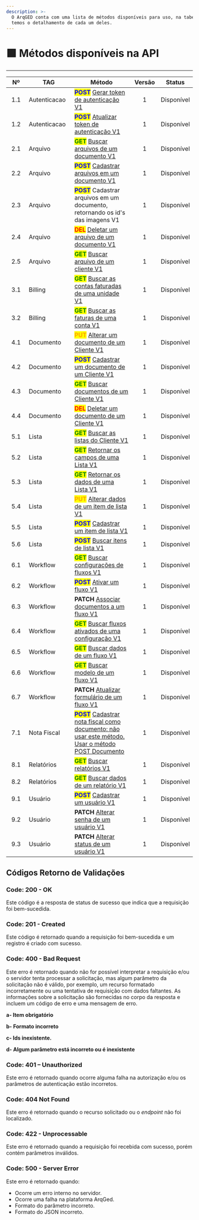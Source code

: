 ```yaml
---
description: >-
  O ArqGED conta com uma lista de métodos disponíveis para uso, na tabela abaixo
  temos o detalhamento de cada um deles.
---
```


# 🟩 Métodos disponíveis na API

***

<table><thead><tr><th width="101" align="center">Nº</th><th width="149">TAG       </th><th width="344">Método</th><th width="40" align="center">Versão</th><th align="center">Status</th></tr></thead><tbody><tr><td align="center">1.1</td><td>Autenticacao</td><td><mark style="color:blue;"><strong>POST</strong></mark> <a href="1.-autenticacao.md#id-1.1.post-gerar-token-de-autenticacao-v1">Gerar token de autenticação V1</a></td><td align="center">1</td><td align="center">Disponível</td></tr><tr><td align="center">1.2</td><td>Autenticacao</td><td><mark style="color:blue;"><strong>POST</strong></mark> <a href="1.-autenticacao.md#id-1.2.post-atualizar-token-de-autenteicacao-v1">Atualizar token de autenticação V1</a></td><td align="center">1</td><td align="center">Disponível</td></tr><tr><td align="center">2.1</td><td>Arquivo</td><td><mark style="color:green;"><strong>GET</strong></mark> <a href="2.-arquivo.md#id-2.1.get-buscar-arquivos-de-um-documento-v1">Buscar arquivos de um documento V1</a></td><td align="center">1</td><td align="center">Disponível</td></tr><tr><td align="center">2.2</td><td>Arquivo</td><td><mark style="color:blue;"><strong>POST</strong></mark> <a href="2.-arquivo.md#id-2.2.post-cadastrar-arquivos-em-um-documento-v1">Cadastrar arquivos em um documento V1</a></td><td align="center">1</td><td align="center">Disponível</td></tr><tr><td align="center">2.3</td><td>Arquivo</td><td><mark style="color:blue;"><strong>POST</strong></mark> Cadastrar arquivos em um documento, retornando os id's das imagens V1</td><td align="center">1</td><td align="center">Disponível</td></tr><tr><td align="center">2.4</td><td>Arquivo</td><td><mark style="color:red;"><strong>DEL</strong></mark> <a href="2.-arquivo.md#id-2.4.delete-deletar-um-arquivo-de-um-documento-v1">Deletar um arquivo de um documento V1</a></td><td align="center">1</td><td align="center">Disponível</td></tr><tr><td align="center">2.5</td><td>Arquivo</td><td><mark style="color:green;"><strong>GET</strong></mark> <a href="2.-arquivo.md#id-2.5.get-buscar-arquivo-de-um-cliente-v1">Buscar arquivo de um cliente V1</a></td><td align="center">1</td><td align="center">Disponível</td></tr><tr><td align="center">3.1</td><td>Billing</td><td><mark style="color:green;"><strong>GET</strong></mark> <a href="3.-billing.md#id-3.1.get-buscar-as-contas-faturadas-de-uma-unidade-v1">Buscar as contas faturadas de uma unidade V1</a></td><td align="center">1</td><td align="center">Disponível</td></tr><tr><td align="center">3.2</td><td>Billing</td><td><mark style="color:green;"><strong>GET</strong></mark> <a href="3.-billing.md#id-3.2.get-buscar-as-faturas-de-uma-conta-v1">Buscar as faturas de uma conta V1</a></td><td align="center">1</td><td align="center">Disponível</td></tr><tr><td align="center">4.1</td><td>Documento</td><td><mark style="color:orange;"><strong>PUT</strong></mark> <a href="4.-documento.md#id-4.1.put-alterar-um-documento-de-um-cliente-v1">Alterar um documento de um Cliente V1</a></td><td align="center">1</td><td align="center">Disponível</td></tr><tr><td align="center">4.2</td><td>Documento</td><td><mark style="color:blue;"><strong>POST</strong></mark> <a href="4.-documento.md#id-4.2.post-cadastrar-um-documento-de-um-cliente-v1">Cadastrar um documento de um Cliente V1</a></td><td align="center">1</td><td align="center">Disponível</td></tr><tr><td align="center">4.3</td><td>Documento</td><td><mark style="color:green;"><strong>GET</strong></mark> <a href="4.-documento.md#id-4.3.get-buscar-documentos-de-um-cliente-v1">Buscar documentos de um Cliente V1</a></td><td align="center">1</td><td align="center">Disponível</td></tr><tr><td align="center">4.4</td><td>Documento</td><td><mark style="color:red;"><strong>DEL</strong></mark> <a href="4.-documento.md#id-4.4.delete-deletar-um-documento-de-um-cliente-v1">Deletar um documento de um Cliente V1</a></td><td align="center">1</td><td align="center">Disponível</td></tr><tr><td align="center">5.1</td><td>Lista</td><td><mark style="color:green;"><strong>GET</strong></mark> <a href="5.-lista.md#id-5.1.get-buscar-as-listas-do-cliente-v1">Buscar as listas do Cliente V1</a></td><td align="center">1</td><td align="center">Disponível</td></tr><tr><td align="center">5.2</td><td>Lista</td><td><mark style="color:green;"><strong>GET</strong></mark> <a href="5.-lista.md#id-5.2.get-retornar-os-campos-de-uma-lista-v1">Retornar os campos de uma Lista V1</a></td><td align="center">1</td><td align="center">Disponível</td></tr><tr><td align="center">5.3</td><td>Lista</td><td><mark style="color:green;"><strong>GET</strong></mark> <a href="5.-lista.md#id-5.3.get-retornar-os-dados-de-uma-lista-v1">Retornar os dados de uma Lista V1</a></td><td align="center">1</td><td align="center">Disponível</td></tr><tr><td align="center">5.4</td><td>Lista</td><td><mark style="color:orange;"><strong>PUT</strong></mark> <a href="5.-lista.md#id-5.4.put-alterar-dados-de-um-item-de-lista-v1">Alterar dados de um item de lista V1</a></td><td align="center">1</td><td align="center">Disponível</td></tr><tr><td align="center">5.5</td><td>Lista</td><td><mark style="color:blue;"><strong>POST</strong></mark> <a href="5.-lista.md#id-5.5.post-cadastrar-um-item-de-lista-v1">Cadastrar um item de lista V1</a></td><td align="center">1</td><td align="center">Disponível</td></tr><tr><td align="center">5.6</td><td>Lista</td><td><mark style="color:blue;"><strong>POST</strong></mark> <a href="5.-lista.md#id-5.6.post-buscar-itens-de-lista-v1">Buscar itens de lista V1</a></td><td align="center">1</td><td align="center">Disponível</td></tr><tr><td align="center">6.1</td><td>Workflow</td><td><mark style="color:green;"><strong>GET</strong></mark> <a href="6.-workflow.md#id-6.1.get-buscar-configuracoes-de-fluxos-v1">Buscar configurações de fluxos V1</a></td><td align="center">1</td><td align="center">Disponível</td></tr><tr><td align="center">6.2</td><td>Workflow</td><td><mark style="color:blue;"><strong>POST</strong></mark> <a href="6.-workflow.md#id-6.2.post-ativar-um-fluxo-v1">Ativar um fluxo V1</a></td><td align="center">1</td><td align="center">Disponível</td></tr><tr><td align="center">6.3</td><td>Workflow</td><td><strong>PATCH</strong> <a href="6.-workflow.md#id-6.3.patch-associar-documentos-a-um-fluxo-v1">Associar documentos a um fluxo V1</a></td><td align="center">1</td><td align="center">Disponível</td></tr><tr><td align="center">6.4</td><td>Workflow</td><td><mark style="color:green;"><strong>GET</strong></mark> <a href="6.-workflow.md#id-6.4.get-buscar-fluxos-ativados-de-uma-configuracao-v1">Buscar fluxos ativados de uma configuração V1</a></td><td align="center">1</td><td align="center">Disponível</td></tr><tr><td align="center">6.5</td><td>Workflow</td><td><mark style="color:green;"><strong>GET</strong></mark> <a href="6.-workflow.md#id-6.5.get-buscar-dados-de-um-fluxo-v1">Buscar dados de um fluxo V1</a></td><td align="center">1</td><td align="center">Disponível</td></tr><tr><td align="center">6.6</td><td>Workflow</td><td><mark style="color:green;"><strong>GET</strong></mark> <a href="6.-workflow.md#id-6.6.get-buscar-modelo-de-um-fluxo-v1">Buscar modelo de um fluxo V1</a></td><td align="center">1</td><td align="center">Disponível</td></tr><tr><td align="center">6.7</td><td>Workflow</td><td><strong>PATCH</strong> <a href="6.-workflow.md#id-6.7.patch-atualizar-formulario-de-um-fluxo-v1">Atualizar formulário de um fluxo V1</a></td><td align="center">1</td><td align="center">Disponível</td></tr><tr><td align="center">7.1</td><td>Nota Fiscal</td><td><mark style="color:blue;"><strong>POST</strong></mark> <a href="7.-nota-fiscal.md#id-7.1.post-api-notafiscal-importanotafiscal">Cadastrar nota fiscal como documento: não usar este método. Usar o método POST Documento</a></td><td align="center">1</td><td align="center">Disponível</td></tr><tr><td align="center">8.1</td><td>Relatórios</td><td><mark style="color:green;"><strong>GET</strong></mark> <a href="8.-relatorios.md#id-8.1.get-api-relatorios-getrelatorios">Buscar relatórios V1</a></td><td align="center">1</td><td align="center">Disponível</td></tr><tr><td align="center">8.2</td><td>Relatórios</td><td><mark style="color:green;"><strong>GET</strong></mark> <a href="8.-relatorios.md#id-8.2.get-api-relatorios-getdadosrelatorios">Buscar dados de um relatório V1</a></td><td align="center">1</td><td align="center">Disponível</td></tr><tr><td align="center">9.1</td><td>Usuário</td><td><mark style="color:blue;"><strong>POST</strong></mark> <a href="9.-usuario.md#id-9.1.post-cadastrar-um-usuario-v1">Cadastrar um usuário V1</a></td><td align="center">1</td><td align="center">Disponível</td></tr><tr><td align="center">9.2</td><td>Usuário</td><td><strong>PATCH</strong> <a href="9.-usuario.md#id-9.2.patch-alterar-senha-de-um-usuario-v1">Alterar senha de um usuário V1</a></td><td align="center">1</td><td align="center">Disponível</td></tr><tr><td align="center">9.3</td><td>Usuário</td><td><strong>PATCH</strong> <a href="9.-usuario.md#id-9.3.patch-alterar-status-de-um-usuario-v1">Alterar status de um usuário V1</a></td><td align="center">1</td><td align="center">Disponível</td></tr></tbody></table>

## Códigos Retorno de Validações

### Code: 200 - OK

Este código é a resposta de status de sucesso que indica que a requisição foi bem-sucedida.

### Code: 201 - Created

Este código é retornado quando a requisição foi bem-sucedida e um registro é criado com sucesso.

### Code: 400 - Bad Request

Este erro é retornado quando não for possível interpretar a requisição e/ou o servidor tenta processar a solicitação, mas algum parâmetro da solicitação não é válido, por exemplo, um recurso formatado incorretamente ou uma tentativa de requisição com dados faltantes. As informações sobre a solicitação são fornecidas no corpo da resposta e incluem um código de erro e uma mensagem de erro.

**a-      Item obrigatório**

**b-      Formato incorreto**

**c-       Ids inexistente.**

**d-      Algum parâmetro está incorreto ou é inexistente**

### Code: 401 – Unauthorized

Este erro é retornado quando ocorre alguma falha na autorização e/ou os parâmetros de autenticação estão incorretos.

### Code: 404 Not Found

Este erro é retornado quando o recurso solicitado ou o _endpoint_ não foi localizado.

### Code: 422 - Unprocessable

Este erro é retornado quando a requisição foi recebida com sucesso, porém contém parâmetros inválidos.

### Code: 500  - Server Error

Este erro é retornado quando:

* Ocorre um erro interno no servidor.
* Ocorre uma falha na plataforma ArqGed.
* Formato do parâmetro incorreto.
* Formato do JSON incorreto.

&#x20;
